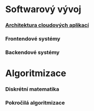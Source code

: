 # Softwarový vývoj

### [Architektura cloudových aplikací](Softwarový%20vývoj/Architektura%20cloudových%20aplikací/README.md)

### Frontendové systémy

### Backendové systémy



# Algoritmizace

### Diskrétní matematika

### Pokročilá algoritmizace
